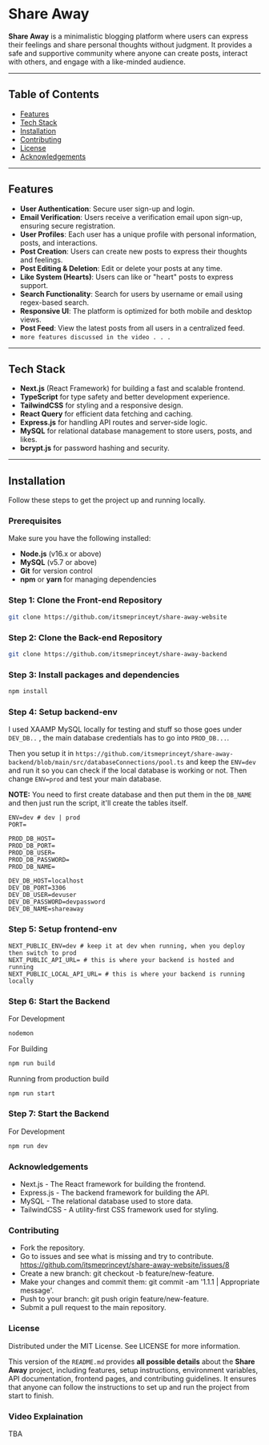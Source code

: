 # Share Away

**Share Away** is a minimalistic blogging platform where users can express their feelings and share personal thoughts without judgment. It provides a safe and supportive community where anyone can create posts, interact with others, and engage with a like-minded audience.

---

## Table of Contents

- [Features](#features)
- [Tech Stack](#tech-stack)
- [Installation](#installation)
- [Contributing](#contributing)
- [License](#license)
- [Acknowledgements](#acknowledgements)

---

## Features

- **User Authentication**: Secure user sign-up and login.
- **Email Verification**: Users receive a verification email upon sign-up, ensuring secure registration.
- **User Profiles**: Each user has a unique profile with personal information, posts, and interactions.
- **Post Creation**: Users can create new posts to express their thoughts and feelings.
- **Post Editing & Deletion**: Edit or delete your posts at any time.
- **Like System (Hearts)**: Users can like or "heart" posts to express support.
- **Search Functionality**: Search for users by username or email using regex-based search.
- **Responsive UI**: The platform is optimized for both mobile and desktop views.
- **Post Feed**: View the latest posts from all users in a centralized feed.
- `more features discussed in the video . . .`
---

## Tech Stack

  - **Next.js** (React Framework) for building a fast and scalable frontend.
  - **TypeScript** for type safety and better development experience.
  - **TailwindCSS** for styling and a responsive design.
  - **React Query** for efficient data fetching and caching.
  - **Express.js** for handling API routes and server-side logic.
  - **MySQL** for relational database management to store users, posts, and likes.
  - **bcrypt.js** for password hashing and security.

---

## Installation

Follow these steps to get the project up and running locally.

### Prerequisites

Make sure you have the following installed:

- **Node.js** (v16.x or above)
- **MySQL** (v5.7 or above)
- **Git** for version control
- **npm** or **yarn** for managing dependencies

### Step 1: Clone the Front-end Repository

```bash
git clone https://github.com/itsmeprinceyt/share-away-website
```

### Step 2: Clone the Back-end Repository

```bash
git clone https://github.com/itsmeprinceyt/share-away-backend
```

### Step 3: Install packages and dependencies

```bash
npm install
```

### Step 4: Setup backend-env
I used XAAMP MySQL locally for testing and stuff so those goes under `DEV_DB..` , the main database credentials has to go into `PROD_DB...`.

Then you setup it in `https://github.com/itsmeprinceyt/share-away-backend/blob/main/src/databaseConnections/pool.ts` and keep the `ENV=dev` and run it so you can check if the local database is working or not. Then change `ENV=prod` and test your main database.

**NOTE:** You need to first create database and then put them in the `DB_NAME` and then just run the script, it'll create the tables itself.
```env
ENV=dev # dev | prod
PORT=

PROD_DB_HOST=
PROD_DB_PORT=
PROD_DB_USER=
PROD_DB_PASSWORD=
PROD_DB_NAME=

DEV_DB_HOST=localhost
DEV_DB_PORT=3306
DEV_DB_USER=devuser
DEV_DB_PASSWORD=devpassword
DEV_DB_NAME=shareaway
```

### Step 5: Setup frontend-env

```env
NEXT_PUBLIC_ENV=dev # keep it at dev when running, when you deploy then switch to prod
NEXT_PUBLIC_API_URL= # this is where your backend is hosted and running
NEXT_PUBLIC_LOCAL_API_URL= # this is where your backend is running locally
```

### Step 6: Start the Backend

For Development
```bash
nodemon
```

For Building
```bash
npm run build
```

Running from production build
```bash
npm run start
```

### Step 7: Start the Backend
For Development
```bash
npm run dev
```

### Acknowledgements
- Next.js - The React framework for building the frontend.
- Express.js - The backend framework for building the API.
- MySQL - The relational database used to store data.
- TailwindCSS - A utility-first CSS framework used for styling.

### Contributing
- Fork the repository.
- Go to issues and see what is missing and try to contribute. https://github.com/itsmeprinceyt/share-away-website/issues/8
- Create a new branch: git checkout -b feature/new-feature.
- Make your changes and commit them: git commit -am '1.1.1 | Appropriate message'.
- Push to your branch: git push origin feature/new-feature.
- Submit a pull request to the main repository.

### License
Distributed under the MIT License. See LICENSE for more information.

This version of the `README.md` provides **all possible details** about the **Share Away** project, including features, setup instructions, environment variables, API documentation, frontend pages, and contributing guidelines. It ensures that anyone can follow the instructions to set up and run the project from start to finish.

### Video Explaination

TBA
